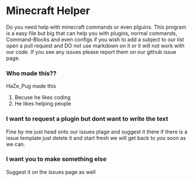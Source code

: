 # Minecraft Helper
Do you need help with minecraft commands or even plguins. This program is a easy file but big that can help you with plugins, normal commands, Command-Blocks and even configs if you wish to add a subject to our list open a pull request and DO not use markdown on it or it will not work with our code. If you see any issues please report them on our github issue page.

### Who made this??
HaZe_Pug made this 
1. Becuse he likes coding
2. He likes helping people

### I want to request a plugin but dont want to write the text
Fine by me just head onto our issues plage and suggest it there if there is a issue template just delete it and start fresh we will get back to you soon as we can.

### I want you to make something else
Suggest it on the issues page as well
